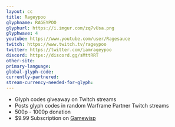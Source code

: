 ```yaml
---
layout: cc
title: Rageypoo
glyphname: RAGEYPOO
glyphurl: https://i.imgur.com/zq7vUsa.png
glyphwave: 4
youtube: https://www.youtube.com/user/Ragesauce
twitch: https://www.twitch.tv/rageypoo
twitter: https://twitter.com/iamrageypoo
discord: https://discord.gg/sMttRRT
other-site: 
primary-language: 
global-glyph-code: 
currently-partnered: 
stream-currency-needed-for-glyph: 
---
```

* Glyph codes giveaway on Twitch streams
* Posts glyph codes in random Warframe Partner Twitch streams
* 500p - 1000p donation
* $9.99 Subscription on [Gamewisp](https://gamewisp.com/Rageypoo)
